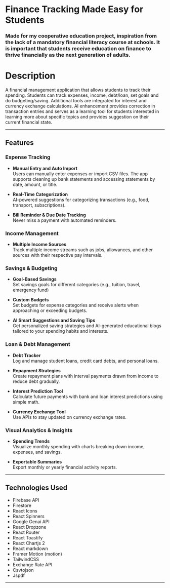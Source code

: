 # Finance Tracking Made Easy for Students
### Made for my cooperative education project, inspiration from the lack of a mandatory financial literacy course at schools. It is important that students receive education on finance to thrive financially as the next generation of adults.


# Description

A financial management application that allows students to track their spending. Students can track expenses, income, debt/loan, set goals and do budgeting/saving. Additional tools are integrated for interest and currency exchange calculations. AI enhancement provides correction in transaction entries and serves as a learning tool for students interested in learning more about specific topics and provides suggestion on their current financial state.

---

## Features

### Expense Tracking
- **Manual Entry and Auto Import**  
  Users can manually enter expenses or import CSV files. The app supports cleaning up bank statements and accessing statements by date, amount, or title.

- **Real-Time Categorization**  
  AI-powered suggestions for categorizing transactions (e.g., food, transport, subscriptions).

- **Bill Reminder & Due Date Tracking**  
  Never miss a payment with automated reminders.

### Income Management
- **Multiple Income Sources**  
  Track multiple income streams such as jobs, allowances, and other sources with their respective pay intervals.

### Savings & Budgeting
- **Goal-Based Savings**  
  Set savings goals for different categories (e.g., tuition, travel, emergency fund)

- **Custom Budgets**  
  Set budgets for expense categories and receive alerts when approaching or exceeding budgets.

- **AI Smart Suggestions and Saving Tips**  
  Get personalized saving strategies and AI-generated educational blogs tailored to your spending habits and interests.

### Loan & Debt Management
- **Debt Tracker**  
  Log and manage student loans, credit card debts, and personal loans.

- **Repayment Strategies**  
  Create repayment plans with interval payments drawn from income to reduce debt gradually.

- **Interest Prediction Tool**  
  Calculate future payments with bank and loan interest predictions using simple math.

- **Currency Exchange Tool**  
  Use APIs to stay updated on currency exchange rates.

### Visual Analytics & Insights
- **Spending Trends**  
  Visualize monthly spending with charts breaking down income, expenses, and savings.

- **Exportable Summaries**  
  Export monthly or yearly financial activity reports.

---

## Technologies Used
- Firebase API
- Firestore
- React Icons
- React Spinners
- Google Genai API
- React Dropzone
- React Router
- React Toastify
- React Chartjs 2
- React markdown
- Framer Motion (motion)
- TailwindCSS
- Exchange Rate API
- Csvtojson
- Jspdf

---
